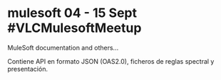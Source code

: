 # mulesoft 04 - 15 Sept #VLCMulesoftMeetup
MuleSoft documentation and others...

Contiene API en formato JSON (OAS2.0), ficheros de reglas spectral y presentación.
